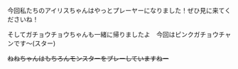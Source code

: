 今回私たちのアイリスちゃんはやっとプレーヤーになりました！ぜひ見に来てくださいね！

そしてガチョウチョウちゃんも一緒に帰りましたよ　今回はピンクガチョウチャンです〜(スター)

<del>ねねちゃんはもちろんモンスターをプレーしていますねー</del>

